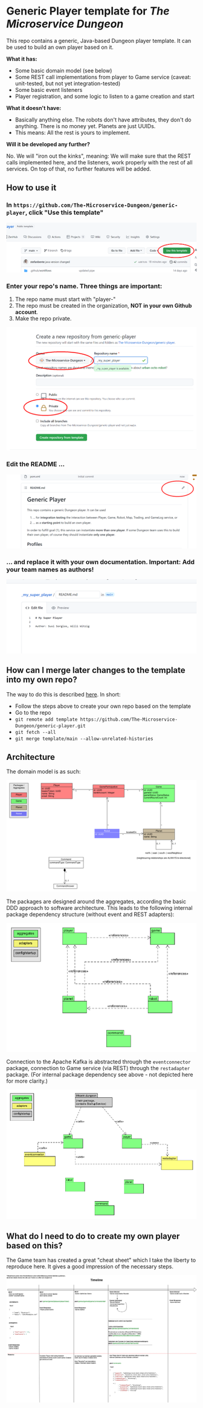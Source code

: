 # Generic Player template for _The Microservice Dungeon_

This repo contains a generic, Java-based Dungeon player template. It can be used to build an own player based on it. 

**What it has:**

- Some basic domain model (see below)
- Some REST call implementations from player to Game service (caveat: unit-tested, but not yet integration-tested)
- Some basic event listeners
- Player registration, and some logic to listen to a game creation and start

**What it doesn't have:**

- Basically anything else. The robots don't have attributes, they don't do anything. There is no money yet. Planets
  are just UUIDs. 
- This means: All the rest is yours to implement. 

**Will it be developed any further?**

No. We will "iron out the kinks", meaning: We will make sure that the REST calls implemented here, and the listeners, 
work properly with the rest of all services. On top of that, no further features will be added.


## How to use it


### In `https://github.com/The-Microservice-Dungeon/generic-player`, click "Use this template"

![howto-1](images/howto1.png)

### Enter your repo's name. Three things are important:

1. The repo name must start with "player-"
2. The repo must be created in the organization, **NOT in your own Github account**.
3. Make the repo private.

![howto-2](images/howto2.png)

### Edit the README ...

![howto-3](images/howto3.png)

### ... and replace it with your own documentation. Important: Add your team names as authors!

![howto-4](images/howto4.png)



## How can I merge later changes to the template into my own repo?

The way to do this is described [here](https://stackoverflow.com/questions/56577184/github-pull-changes-from-a-template-repository). In short:
* Follow the steps above to create your own repo based on the template
* Go to the repo
* `git remote add template https://github.com/The-Microservice-Dungeon/generic-player.git`
* `git fetch --all`
* `git merge template/main --allow-unrelated-histories`



## Architecture 

The domain model is as such:

![Domain Model](model/Player-Domain-Model.png)

The packages are designed around the aggregates, according the basic DDD approach to software architecture. 
This leads to the following internal package dependency structure (without event and REST adapters):

![Internal Package Dependencies](model/Internal-Package-Dependencies.png)

Connection to the Apache Kafka is abstracted through the `eventconnector` package, connection to Game service (via REST)
through the `restadapter` package. (For internal package dependency see above - not depicted here for more clarity.)

![Architecture Overview](model/Adapter-Dependencies.png)


## What do I need to do to create my own player based on this?

The Game team has created a great "cheat sheet" which I take the liberty to reproduce here. It gives a good impression
of the necessary steps. 

![Cheat Sheet](images/Game_Bedienungsanleitung.jpg)
